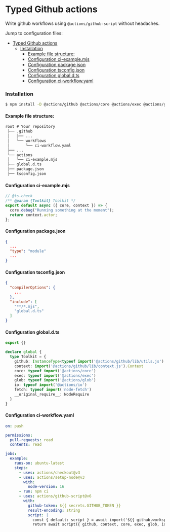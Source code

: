 # Typed Github actions

Write github workflows using `@actions/github-script` without headaches.

Jump to configuration files:
- [Typed Github actions](#typed-github-actions)
    - [Installation](#installation)
      - [Example file structure:](#example-file-structure)
      - [Configuration ci-example.mjs](#configuration-ci-examplemjs)
      - [Configuration package.json](#configuration-packagejson)
      - [Configuration tsconfig.json](#configuration-tsconfigjson)
      - [Configuration global.d.ts](#configuration-globaldts)
      - [Configuration ci-workflow.yaml](#configuration-ci-workflowyaml)
### Installation
```sh
$ npm install -D @actions/github @actions/core @actions/exec @actions/glob @actions/io @types/node-fetch
```

#### Example file structure:
```md
root # Your repository
 ├── .github
 │   ├── ...
 │   └── workflows
 │       └── ci-workflow.yaml
 ├── ...
 └── actions
 │   └── ci-example.mjs 
 ├── global.d.ts
 ├── package.json
 ├── tsconfig.json
```


#### Configuration ci-example.mjs
```ts
// @ts-check
/** @param {Toolkit} Toolkit */
export default async ({ core, context }) => {
  core.debug("Running something at the moment");
  return context.actor;
};
```

#### Configuration package.json
```json
{
  ...
  "type": "module"
  ...
}
```

#### Configuration tsconfig.json
```json
{
  "compilerOptions": {
    ...
  },
  "include": [
    "**/*.mjs",
    "global.d.ts" 
  ]
}
```

#### Configuration global.d.ts
```ts
export {}

declare global {
  type Toolkit = {
    github: InstanceType<typeof import('@actions/github/lib/utils.js').GitHub>
    context: import('@actions/github/lib/context.js').Context
    core: typeof import('@actions/core')
    exec: typeof import('@actions/exec')
    glob: typeof import('@actions/glob')
    io: typeof import('@actions/io')
    fetch: typeof import('node-fetch')
    __original_require__: NodeRequire
  }
}
```

#### Configuration ci-workflow.yaml
```yaml
on: push

permissions:
  pull-requests: read
  contents: read

jobs:
  example:
    runs-on: ubuntu-latest
    steps:
      - uses: actions/checkout@v3
      - uses: actions/setup-node@v3
        with:
          node-version: 16
      - run: npm ci
      - uses: actions/github-script@v6
        with:
          github-token: ${{ secrets.GITHUB_TOKEN }}
          result-encoding: string
          script: |
            const { default: script } = await import('${{ github.workspace }}/actions/ci-example.mjs');
            return await script({ github, context, core, exec, glob, io, fetch, __original_require__ });
```